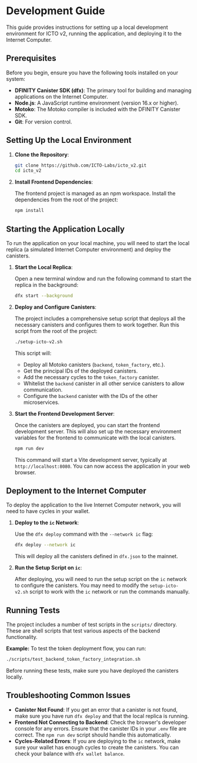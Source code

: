 # Development Guide

This guide provides instructions for setting up a local development environment for ICTO v2, running the application, and deploying it to the Internet Computer.

## Prerequisites

Before you begin, ensure you have the following tools installed on your system:

- **DFINITY Canister SDK (dfx)**: The primary tool for building and managing applications on the Internet Computer.
- **Node.js**: A JavaScript runtime environment (version 16.x or higher).
- **Motoko**: The Motoko compiler is included with the DFINITY Canister SDK.
- **Git**: For version control.

## Setting Up the Local Environment

1.  **Clone the Repository**:

    ```bash
    git clone https://github.com/ICTO-Labs/icto_v2.git
    cd icto_v2
    ```

2.  **Install Frontend Dependencies**:

    The frontend project is managed as an npm workspace. Install the dependencies from the root of the project:

    ```bash
    npm install
    ```

## Starting the Application Locally

To run the application on your local machine, you will need to start the local replica (a simulated Internet Computer environment) and deploy the canisters.

1.  **Start the Local Replica**:

    Open a new terminal window and run the following command to start the replica in the background:

    ```bash
    dfx start --background
    ```

2.  **Deploy and Configure Canisters**:

    The project includes a comprehensive setup script that deploys all the necessary canisters and configures them to work together. Run this script from the root of the project:

    ```bash
    ./setup-icto-v2.sh
    ```

    This script will:
    - Deploy all Motoko canisters (`backend`, `token_factory`, etc.).
    - Get the principal IDs of the deployed canisters.
    - Add the necessary cycles to the `token_factory` canister.
    - Whitelist the `backend` canister in all other service canisters to allow communication.
    - Configure the `backend` canister with the IDs of the other microservices.

3.  **Start the Frontend Development Server**:

    Once the canisters are deployed, you can start the frontend development server. This will also set up the necessary environment variables for the frontend to communicate with the local canisters.

    ```bash
    npm run dev
    ```

    This command will start a Vite development server, typically at `http://localhost:8080`. You can now access the application in your web browser.

## Deployment to the Internet Computer

To deploy the application to the live Internet Computer network, you will need to have cycles in your wallet.

1.  **Deploy to the `ic` Network**:

    Use the `dfx deploy` command with the `--network ic` flag:

    ```bash
    dfx deploy --network ic
    ```

    This will deploy all the canisters defined in `dfx.json` to the mainnet.

2.  **Run the Setup Script on `ic`**:

    After deploying, you will need to run the setup script on the `ic` network to configure the canisters. You may need to modify the `setup-icto-v2.sh` script to work with the `ic` network or run the commands manually.

## Running Tests

The project includes a number of test scripts in the `scripts/` directory. These are shell scripts that test various aspects of the backend functionality.

**Example:** To test the token deployment flow, you can run:

```bash
./scripts/test_backend_token_factory_integration.sh
```

Before running these tests, make sure you have deployed the canisters locally.

## Troubleshooting Common Issues

- **Canister Not Found**: If you get an error that a canister is not found, make sure you have run `dfx deploy` and that the local replica is running.
- **Frontend Not Connecting to Backend**: Check the browser's developer console for any errors. Ensure that the canister IDs in your `.env` file are correct. The `npm run dev` script should handle this automatically.
- **Cycles-Related Errors**: If you are deploying to the `ic` network, make sure your wallet has enough cycles to create the canisters. You can check your balance with `dfx wallet balance`.
